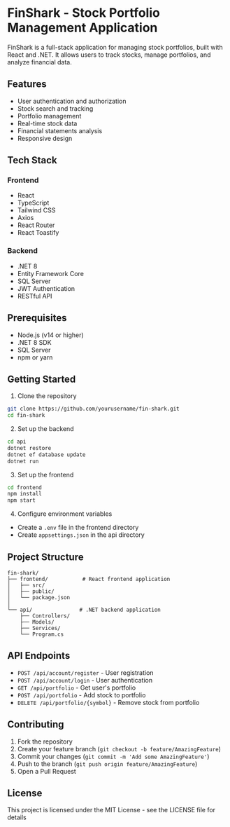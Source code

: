 # FinShark - Stock Portfolio Management Application

FinShark is a full-stack application for managing stock portfolios, built with React and .NET. It allows users to track stocks, manage portfolios, and analyze financial data.

## Features

- User authentication and authorization
- Stock search and tracking
- Portfolio management
- Real-time stock data
- Financial statements analysis
- Responsive design

## Tech Stack

### Frontend
- React
- TypeScript
- Tailwind CSS
- Axios
- React Router
- React Toastify

### Backend
- .NET 8
- Entity Framework Core
- SQL Server
- JWT Authentication
- RESTful API

## Prerequisites

- Node.js (v14 or higher)
- .NET 8 SDK
- SQL Server
- npm or yarn

## Getting Started

1. Clone the repository
```bash
git clone https://github.com/yourusername/fin-shark.git
cd fin-shark
```

2. Set up the backend
```bash
cd api
dotnet restore
dotnet ef database update
dotnet run
```

3. Set up the frontend
```bash
cd frontend
npm install
npm start
```

4. Configure environment variables
- Create a `.env` file in the frontend directory
- Create `appsettings.json` in the api directory

## Project Structure

```
fin-shark/
├── frontend/           # React frontend application
│   ├── src/
│   ├── public/
│   └── package.json
│
└── api/               # .NET backend application
    ├── Controllers/
    ├── Models/
    ├── Services/
    └── Program.cs
```

## API Endpoints

- `POST /api/account/register` - User registration
- `POST /api/account/login` - User authentication
- `GET /api/portfolio` - Get user's portfolio
- `POST /api/portfolio` - Add stock to portfolio
- `DELETE /api/portfolio/{symbol}` - Remove stock from portfolio

## Contributing

1. Fork the repository
2. Create your feature branch (`git checkout -b feature/AmazingFeature`)
3. Commit your changes (`git commit -m 'Add some AmazingFeature'`)
4. Push to the branch (`git push origin feature/AmazingFeature`)
5. Open a Pull Request

## License

This project is licensed under the MIT License - see the LICENSE file for details 
